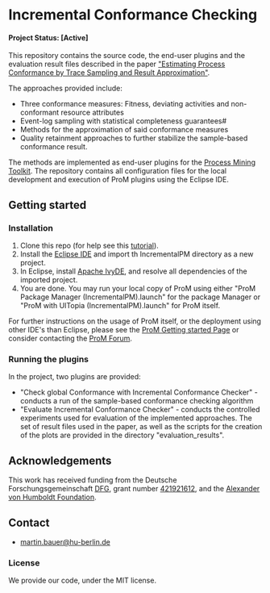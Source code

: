 # Incremental Conformance Checking
#### Project Status: [Active]

This repository contains the source code, the end-user plugins and the evaluation result files described in the paper ["Estimating Process Conformance by Trace Sampling and Result Approximation"](https://www.researchgate.net/publication/333209975_Estimating_Process_Conformance_by_Trace_Sampling_and_Result_Approximation).

The approaches provided include:
* Three conformance measures: Fitness, deviating activities and non-conformant resource attributes
* Event-log sampling with statistical completeness guarantees#
* Methods for the approximation of said conformance measures
* Quality retainment approaches to further stabilize the sample-based conformance result.

The methods are implemented as end-user plugins for the [Process Mining Toolkit](http://www.promtools.org/doku.php). The repository contains all configuration files for the local development and execution of ProM plugins using the Eclipse IDE.

## Getting started
### Installation
1. Clone this repo (for help see this [tutorial](https://help.github.com/articles/cloning-a-repository/)).
2. Install the [Eclipse IDE](https://www.eclipse.org/downloads/) and import th IncrementalPM directory as a new project.
3. In Eclipse, install [Apache IvyDE](https://ant.apache.org/ivy/ivyde/), and resolve all dependencies of the imported project.
4. You are done. You may run your local copy of ProM using either "ProM Package Manager (IncrementalPM).launch" for the package Manager or "ProM with UITopia (IncrementalPM).launch" for ProM itself.

For further instructions on the usage of ProM itself, or the deployment using other IDE's than Eclipse, please see the [ProM Getting started Page](http://www.promtools.org/doku.php?id=gettingstarted:start) or consider contacting the [ProM Forum](https://www.win.tue.nl/promforum/categories).

### Running the plugins
In the project, two plugins are provided:
* "Check global Conformance with Incremental Conformance Checker" - conducts a run of the sample-based conformance checking algorithm
* "Evaluate Incremental Conformance Checker" - conducts the controlled experiments used for evaluation of the implemented approaches. The set of result files used in the paper, as well as the scripts for the creation of the plots are provided in the directory "evaluation_results".

## Acknowledgements
This work has received funding from the Deutsche Forschungsgemeinschaft [DFG](https://www.dfg.de/), grant number [421921612](https://gepris.dfg.de/gepris/projekt/421921612?context=projekt&task=showDetail&id=421921612&), and the [Alexander von Humboldt Foundation](http://www.humboldt-foundation.de/web/start.html).

## Contact
* martin.bauer@hu-berlin.de

### License
We provide our code, under the MIT license.

